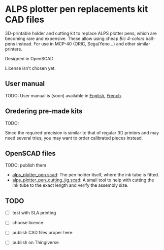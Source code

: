 # ALPS plotter pen replacements kit CAD files

3D-printable holder and cutting kit to replace ALPS plotter pens, which are becoming rare and expensive. These allow using cheap *Bic 4-colors* ball-pens instead. For use in MCP-40 (ORIC, Sega/Yeno…) and other similar printers.

Designed in OpenSCAD.

License isn't chosen yet.

## User manual

TODO: User manual is (soon) available in [English](manual_en.md), [French](manual_fr.md).

## Oredering pre-made kits

TODO:

Since the required precision is similar to that of regular 3D printers and may need several tries, you may want to order calibrated pieces instead.


## OpenSCAD files

TODO: publish them

- [alps_plotter_pen.scad](alps_plotter_pen.scad): The pen holder itself, where the ink tube is fitted.
- [alps_plotter_pen_cutting_jig.scad](alps_plotter_pen_cutting_jig.scad): A small tool to help with cutting the ink tube to the exact length and  verify the assembly size.

## TODO

- [ ] test with SLA printing
- [ ] choose licence
- [ ] publish CAD files proper here
- [ ] publish on Thingiverse

